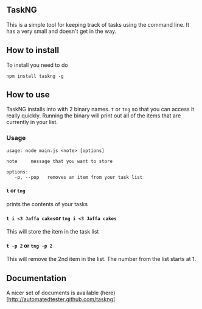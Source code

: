 ## TaskNG
This is a simple tool for keeping track of tasks using the command line. It has a very small and doesn't get in the way.

## How to install
To install you need to do

```
npm install taskng -g

```

## How to use
TaskNG installs into with 2 binary names. `t` or `tng` so that you can access it really quickly. Running the binary will
print out all of the items that are currently in your list.

### Usage

```
usage: node main.js <note> [options]

note     message that you want to store

options:
   -p, --pop   removes an item from your task list

```

#### `t` or `tng`
prints the contents of your tasks

#### `t i <3 Jaffa cakes`or `tng i <3 Jaffa cakes`
This will store the item in the task list

#### `t -p 2` or `tng -p 2`
This will remove the 2nd item in the list. The number from the list starts at 1.

## Documentation
A nicer set of documents is available (here)[http://automatedtester.github.com/taskng]
